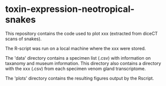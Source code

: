 # toxin-expression-neotropical-snakes

This repository contains the code used to plot xxx (extracted from diceCT scans of snakes).

The R-script was run on a local machine where the xxx were stored.

The 'data' directory contains a specimen list (.csv) with information on taxanomy and museum information. This directory also contains a directory with the xxx (.csv) from each specimen venom gland transcriptome.

The 'plots' directory contains the resulting figures output by the Rscript.
